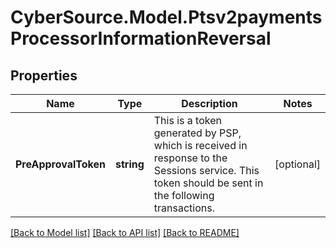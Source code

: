 # CyberSource.Model.Ptsv2paymentsProcessorInformationReversal
## Properties

Name | Type | Description | Notes
------------ | ------------- | ------------- | -------------
**PreApprovalToken** | **string** | This is a token generated by PSP, which is received in response to the Sessions service. This token should be sent in the following transactions. | [optional] 

[[Back to Model list]](../README.md#documentation-for-models) [[Back to API list]](../README.md#documentation-for-api-endpoints) [[Back to README]](../README.md)

